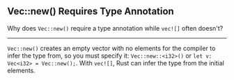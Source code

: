## Vec::new() Requires Type Annotation

Why does `Vec::new()` require a type annotation while `vec![]` often doesn't?

---

`Vec::new()` creates an empty vector with no elements for the compiler to infer the type from, so you must specify it: `Vec::new::<i32>()` or `let v: Vec<i32> = Vec::new();`. With `vec![]`, Rust can infer the type from the initial elements.

